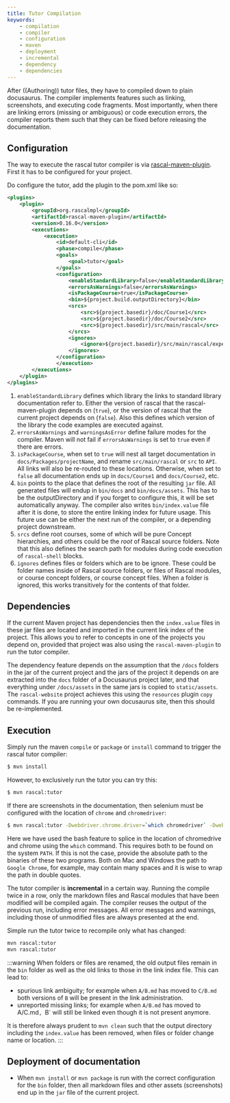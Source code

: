 ```yaml
---
title: Tutor Compilation
keywords:
    - compilation
    - compiler
    - configuration
    - maven
    - deployment
    - incremental
    - dependency
    - dependencies
---
```


After ((Authoring)) tutor files, they have to compiled down to plain docusaurus. The compiler implements features such as linking, screenshots, and executing code fragments.
Most importantly, when there are linking errors (missing or ambiguous) or code execution errors, the compiler reports them such that they can be fixed before releasing the documentation.

## Configuration

The way to execute the rascal tutor compiler is via [rascal-maven-plugin](http://github.com/usethesource/rascal-maven-plugin). First it 
has to be configured for your project.

Do configure the tutor, add the plugin to the pom.xml like so:

```xml
<plugins>
    <plugin>
        <groupId>org.rascalmpl</groupId>
        <artifactId>rascal-maven-plugin</artifactId>
        <version>0.16.0</version>
        <executions>
            <execution>
                <id>default-cli</id>
                <phase>compile</phase>
                <goals>
                    <goal>tutor</goal>
                </goals>
                <configuration>
                    <enableStandardLibrary>false</enableStandardLibrary> 
                    <errorsAsWarnings>false</errorsAsWarnings>
                    <isPackageCourse>true</isPackageCourse>
                    <bin>${project.build.outputDirectory}</bin>
                    <srcs>
                        <src>${project.basedir}/doc/Course1</src>
                        <src>${project.basedir}/doc/Course2</src>
                        <src>${project.basedir}/src/main/rascal</src>
                    </srcs>
                    <ignores>
                        <ignore>${project.basedir}/src/main/rascal/experimental</ignore>
                    </ignores>
                </configuration>
                </execution>
        </executions>
    </plugin>
</plugins>
```

1. `enableStandardLibrary` defines which library the links to standard library documentation refer to. Either the version of rascal that the rascal-maven-plugin depends on (`true`), or the version of rascal that the current project depends on (`false`). Also this defines which version of the library the code examples are executed against.
2. `errorsAsWarnings` and `warningsAsError` define failure modes for the compiler. Maven will not fail if `errorsAsWarnings` is set to `true` even if there are errors.
3. `isPackageCourse`, when set to `true` will nest all target documentation in `docs/Packages/projectName`, and rename `src/main/rascal` or `src` to `API`. All links will also be re-routed to these locations. Otherwise, when set to `false` all documentation ends up in `docs/Course1` and `docs/Course2`, etc.
4. `bin` points to the place that defines the root of the resulting `jar` file. All generated files will endup in `bin/docs` and `bin/docs/assets`. This has to be the outputDirectory and if you forget to configure this, it will be set automatically anyway. The compiler also writes `bin/index.value` file after it is done, to store the entire linking index for future usage. This future use can be either the next run of the compiler, or a depending project downstream.
5. `srcs` define root courses, some of which will be pure Concept hierarchies, and others could be the _root_ of Rascal source folders. Note that this also defines the search path for modules during code execution of `rascal-shell` blocks.
6. `ignores` defines files or folders which are to be ignore. These could be folder names inside of Rascal source folders, or files of Rascal modules, or course concept folders, or course concept files. When a folder is ignored, this works transitively for the contents of that folder.

## Dependencies

If the current Maven project has dependencies then the `index.value` files in these jar files are located
and imported in the current link index of the project. This allows you to refer to concepts in one of the 
projects you depend on, provided that project was also using the `rascal-maven-plugin` to run the tutor compiler.

The dependency feature depends on the assumption that the `/docs` folders in the jar of the current project and the jars of the
project it depends on are extracted into the `docs` folder of a Docusaurus project later, and that everything
under `/docs/assets` in the same jars is copied to `static/assets`. The `rascal-website` project
achieves this using the `resources` plugin `copy` commands. If you are running your own docusaurus site,
then this should be re-implemented.

## Execution

Simply run the maven `compile` or `package` or `install` command to trigger the rascal tutor compiler:

```bash
$ mvn install
```

However, to exclusively run the tutor you can try this:

```bash
$ mvn rascal:tutor
```

If there are screenshots in the documentation, then selenium must be configured with the location of `chrome` and `chromedriver`:

```bash
$ mvn rascal:tutor -Dwebdriver.chrome.driver=`which chromedriver` -Dwebdriver.chrome.browser=`which chrome`
```

Here we have used the bash feature to splice in the location of chromedrive and chrome using the `which` command. This requires both to
be found on the system `PATH`. If this is not the case, provide the absolute path to the binaries of these two programs. Both on Mac
and Windows the path to `Google Chrome`, for example, may contain many spaces and it is wise to wrap the path in double quotes.

The tutor compiler is **incremental** in a certain way. Running the compile twice in a row, only the markdown files and Rascal modules that have been modified will be compiled again. The compiler
reuses the output of the previous run, including error messages. All error messages and warnings, including those of unmodified files are
always presented at the end. 

Simple run the tutor twice to recompile only what has changed:

```bash
mvn rascal:tutor
mvn rascal:tutor
```

:::warning
When folders or files are renamed, the old output files remain in the `bin` folder as well as the old links to those in the link index file.
This can lead to:
* spurious link ambiguity; for example when `A/B.md` has moved to `C/B.md` both versions of `B` will be present in the link administration.
* unreported missing links; for example when `A/B.md` has moved to A/C.md`, `B` will still be linked even though it is not present anymore.

It is therefore always prudent to `mvn clean` such that the output directory including the `index.value` has been removed, when files or folder change name or location.
:::

## Deployment of documentation

* When `mvn install` or `mvn package` is run with the correct configuration for the `bin` folder, then all markdown files and other assets (screenshots) end up in the `jar` file of the current project.
